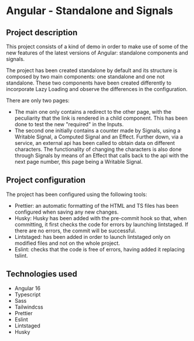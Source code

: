 # Angular - Standalone and Signals

## Project description

This project consists of a kind of demo in order to make use of some of the new features of the latest versions of Angular: standalone components and signals. 

The project has been created standalone by default and its structure is composed by two main components: one standalone and one not standalone. These two components have been created differently to incorporate Lazy Loading and observe the differences in the configuration. 

There are only two pages: 

- The main one only contains a redirect to the other page, with the peculiarity that the link is rendered in a child component. This has been done to test the new "required" in the Inputs. 
- The second one initially contains a counter made by Signals, using a Writable Signal, a Computed Signal and an Effect. Further down, via a service, an external api has been called to obtain data on different characters. The functionality of changing the characters is also done through Signals by means of an Effect that calls back to the api with the next page number, this page being a Writable Signal.

## Project configuration

The project has been configured using the following tools: 
- Prettier: an automatic formatting of the HTML and TS files has been configured when saving any new changes. 
- Husky: Husky has been added with the pre-commit hook so that, when committing, it first checks the code for errors by launching lintstaged. If there are no errors, the commit will be successful. 
- Lintstaged: has been added in order to launch lintstaged only on modified files and not on the whole project. 
- Eslint: checks that the code is free of errors, having added it replacing tslint. 

## Technologies used

- Angular 16
- Typescript
- Sass
- Tailwindcss
- Prettier
- Eslint
- Lintstaged
- Husky





